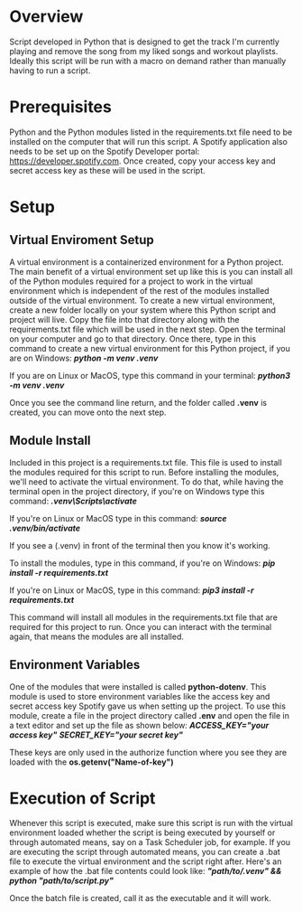 # Overview
Script developed in Python that is designed to get the track I'm currently playing and remove the song from my liked songs and workout playlists. Ideally this script will be run with a macro on demand rather than manually having to run a script.

# Prerequisites
Python and the Python modules listed in the requirements.txt file need to be installed on the computer that will run this script. A Spotify application also needs to be set up on the Spotify Developer portal: https://developer.spotify.com. Once created, copy your access key and secret access key as these will be used in the script.

# Setup

## Virtual Enviroment Setup
A virtual environment is a containerized environment for a Python project. The main benefit of a virtual environment set up like this is you can install all of the Python modules required for a project to work in the virtual environment which is independent of the rest of the modules installed outside of the virtual environment. To create a new virtual environment, create a new folder locally on your system where this Python script and project will live. Copy the file into that directory along with the requirements.txt file which will be used in the next step. Open the terminal on your computer and go to that directory. Once there, type in this command to create a new virtual environment for this Python project, if you are on Windows: ***python -m venv .venv***

If you are on Linux or MacOS, type this command in your terminal: ***python3 -m venv .venv***

Once you see the command line return, and the folder called **.venv** is created, you can move onto the next step.

## Module Install
Included in this project is a requirements.txt file. This file is used to install the modules required for this script to run. Before installing the modules, we'll need to activate the virtual environment. To do that, while having the terminal open in the project directory, if you're on Windows type this command: ***.venv\Scripts\activate***

If you're on Linux or MacOS type in this command: ***source .venv/bin/activate***

If you see a (.venv) in front of the terminal then you know it's working.

To install the modules, type in this command, if you're on Windows: ***pip install -r requirements.txt***

If you're on Linux or MacOS, type in this command: ***pip3 install -r requirements.txt***

This command will install all modules in the requirements.txt file that are required for this project to run. Once you can interact with the terminal again, that means the modules are all installed.

## Environment Variables
One of the modules that were installed is called **python-dotenv**. This module is used to store environment variables like the access key and secret access key Spotify gave us when setting up the project. To use this module, create a file in the project directory called **.env** and open the file in a text editor and set up the file as shown below:
***ACCESS_KEY="your access key"***
***SECRET_KEY="your secret key"***

These keys are only used in the authorize function where you see they are loaded with the **os.getenv("Name-of-key")**

# Execution of Script
Whenever this script is executed, make sure this script is run with the virtual environment loaded whether the script is being executed by yourself or through automated means, say on a Task Scheduler job, for example. If you are executing the script through automated means, you can create a .bat file to execute the virtual environment and the script right after. Here's an example of how the .bat file contents could look like: ***"path/to/.venv" && python "path/to/script.py"***

Once the batch file is created, call it as the executable and it will work.
